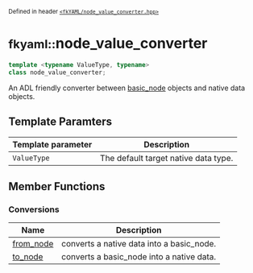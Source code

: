<small>Defined in header [`<fkYAML/node_value_converter.hpp>`](https://github.com/fktn-k/fkYAML/blob/develop/include/fkYAML/node_value_converter.hpp)</small>

# <small>fkyaml::</small>node_value_converter

```cpp
template <typename ValueType, typename>
class node_value_converter;
```

An ADL friendly converter between [basic_node](../basic_node/index.md) objects and native data objects.

## Template Paramters

| Template parameter | Description                          |
|--------------------|--------------------------------------|
| `ValueType`        | The default target native data type. |

## Member Functions

### Conversions

| Name                      | Description                               |
|---------------------------|-------------------------------------------|
| [from_node](from_node.md) | converts a native data into a basic_node. |
| [to_node](to_node.md)     | converts a basic_node into a native data. |
